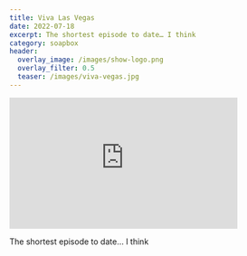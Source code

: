 ```yaml
---
title: Viva Las Vegas
date: 2022-07-18
excerpt: The shortest episode to date… I think
category: soapbox
header:
  overlay_image: /images/show-logo.png
  overlay_filter: 0.5
  teaser: /images/viva-vegas.jpg
---
```


<iframe src='https://open.spotify.com/embed/episode/6tvf8SInYrrwpgE5owuY96' width='80%' height='232' frameborder='0' allowtransparency='true' allow='encrypted-media'></iframe>

The shortest episode to date… I think
